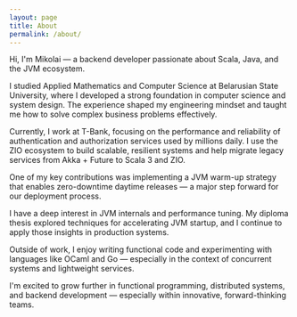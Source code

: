 ```yaml
---
layout: page
title: About
permalink: /about/
---
```



Hi, I'm Mikolai — a backend developer passionate about Scala, Java, and the JVM ecosystem.

I studied Applied Mathematics and Computer Science at Belarusian State University, where I developed a strong foundation in computer science and system design. The experience shaped my engineering mindset and taught me how to solve complex business problems effectively.

Currently, I work at T-Bank, focusing on the performance and reliability of authentication and authorization services used by millions daily. I use the ZIO ecosystem to build scalable, resilient systems and help migrate legacy services from Akka + Future to Scala 3 and ZIO.

One of my key contributions was implementing a JVM warm-up strategy that enables zero-downtime daytime releases — a major step forward for our deployment process.

I have a deep interest in JVM internals and performance tuning. My diploma thesis explored techniques for accelerating JVM startup, and I continue to apply those insights in production systems.

Outside of work, I enjoy writing functional code and experimenting with languages like OCaml and Go — especially in the context of concurrent systems and lightweight services.

I'm excited to grow further in functional programming, distributed systems, and backend development — especially within innovative, forward-thinking teams.
